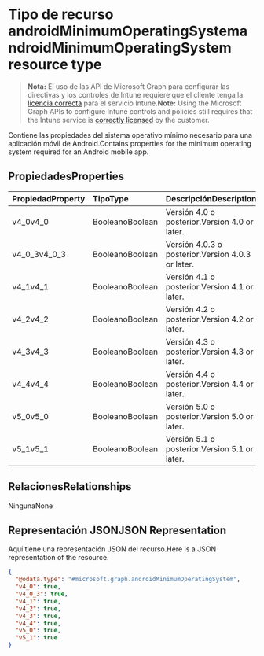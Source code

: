 # <a name="androidminimumoperatingsystem-resource-type"></a><span data-ttu-id="60ca3-101">Tipo de recurso androidMinimumOperatingSystem</span><span class="sxs-lookup"><span data-stu-id="60ca3-101">androidMinimumOperatingSystem resource type</span></span>

> <span data-ttu-id="60ca3-102">**Nota:** El uso de las API de Microsoft Graph para configurar las directivas y los controles de Intune requiere que el cliente tenga la [licencia correcta](https://go.microsoft.com/fwlink/?linkid=839381) para el servicio Intune.</span><span class="sxs-lookup"><span data-stu-id="60ca3-102">**Note:** Using the Microsoft Graph APIs to configure Intune controls and policies still requires that the Intune service is [correctly licensed](https://go.microsoft.com/fwlink/?linkid=839381) by the customer.</span></span>

<span data-ttu-id="60ca3-103">Contiene las propiedades del sistema operativo mínimo necesario para una aplicación móvil de Android.</span><span class="sxs-lookup"><span data-stu-id="60ca3-103">Contains properties for the minimum operating system required for an Android mobile app.</span></span>
## <a name="properties"></a><span data-ttu-id="60ca3-104">Propiedades</span><span class="sxs-lookup"><span data-stu-id="60ca3-104">Properties</span></span>
|<span data-ttu-id="60ca3-105">Propiedad</span><span class="sxs-lookup"><span data-stu-id="60ca3-105">Property</span></span>|<span data-ttu-id="60ca3-106">Tipo</span><span class="sxs-lookup"><span data-stu-id="60ca3-106">Type</span></span>|<span data-ttu-id="60ca3-107">Descripción</span><span class="sxs-lookup"><span data-stu-id="60ca3-107">Description</span></span>|
|:---|:---|:---|
|<span data-ttu-id="60ca3-108">v4_0</span><span class="sxs-lookup"><span data-stu-id="60ca3-108">v4_0</span></span>|<span data-ttu-id="60ca3-109">Booleano</span><span class="sxs-lookup"><span data-stu-id="60ca3-109">Boolean</span></span>|<span data-ttu-id="60ca3-110">Versión 4.0 o posterior.</span><span class="sxs-lookup"><span data-stu-id="60ca3-110">Version 4.0 or later.</span></span>|
|<span data-ttu-id="60ca3-111">v4_0_3</span><span class="sxs-lookup"><span data-stu-id="60ca3-111">v4_0_3</span></span>|<span data-ttu-id="60ca3-112">Booleano</span><span class="sxs-lookup"><span data-stu-id="60ca3-112">Boolean</span></span>|<span data-ttu-id="60ca3-113">Versión 4.0.3 o posterior.</span><span class="sxs-lookup"><span data-stu-id="60ca3-113">Version 4.0.3 or later.</span></span>|
|<span data-ttu-id="60ca3-114">v4_1</span><span class="sxs-lookup"><span data-stu-id="60ca3-114">v4_1</span></span>|<span data-ttu-id="60ca3-115">Booleano</span><span class="sxs-lookup"><span data-stu-id="60ca3-115">Boolean</span></span>|<span data-ttu-id="60ca3-116">Versión 4.1 o posterior.</span><span class="sxs-lookup"><span data-stu-id="60ca3-116">Version 4.1 or later.</span></span>|
|<span data-ttu-id="60ca3-117">v4_2</span><span class="sxs-lookup"><span data-stu-id="60ca3-117">v4_2</span></span>|<span data-ttu-id="60ca3-118">Booleano</span><span class="sxs-lookup"><span data-stu-id="60ca3-118">Boolean</span></span>|<span data-ttu-id="60ca3-119">Versión 4.2 o posterior.</span><span class="sxs-lookup"><span data-stu-id="60ca3-119">Version 4.2 or later.</span></span>|
|<span data-ttu-id="60ca3-120">v4_3</span><span class="sxs-lookup"><span data-stu-id="60ca3-120">v4_3</span></span>|<span data-ttu-id="60ca3-121">Booleano</span><span class="sxs-lookup"><span data-stu-id="60ca3-121">Boolean</span></span>|<span data-ttu-id="60ca3-122">Versión 4.3 o posterior.</span><span class="sxs-lookup"><span data-stu-id="60ca3-122">Version 4.3 or later.</span></span>|
|<span data-ttu-id="60ca3-123">v4_4</span><span class="sxs-lookup"><span data-stu-id="60ca3-123">v4_4</span></span>|<span data-ttu-id="60ca3-124">Booleano</span><span class="sxs-lookup"><span data-stu-id="60ca3-124">Boolean</span></span>|<span data-ttu-id="60ca3-125">Versión 4.4 o posterior.</span><span class="sxs-lookup"><span data-stu-id="60ca3-125">Version 4.4 or later.</span></span>|
|<span data-ttu-id="60ca3-126">v5_0</span><span class="sxs-lookup"><span data-stu-id="60ca3-126">v5_0</span></span>|<span data-ttu-id="60ca3-127">Booleano</span><span class="sxs-lookup"><span data-stu-id="60ca3-127">Boolean</span></span>|<span data-ttu-id="60ca3-128">Versión 5.0 o posterior.</span><span class="sxs-lookup"><span data-stu-id="60ca3-128">Version 5.0 or later.</span></span>|
|<span data-ttu-id="60ca3-129">v5_1</span><span class="sxs-lookup"><span data-stu-id="60ca3-129">v5_1</span></span>|<span data-ttu-id="60ca3-130">Booleano</span><span class="sxs-lookup"><span data-stu-id="60ca3-130">Boolean</span></span>|<span data-ttu-id="60ca3-131">Versión 5.1 o posterior.</span><span class="sxs-lookup"><span data-stu-id="60ca3-131">Version 5.1 or later.</span></span>|

## <a name="relationships"></a><span data-ttu-id="60ca3-132">Relaciones</span><span class="sxs-lookup"><span data-stu-id="60ca3-132">Relationships</span></span>
<span data-ttu-id="60ca3-133">Ninguna</span><span class="sxs-lookup"><span data-stu-id="60ca3-133">None</span></span>
## <a name="json-representation"></a><span data-ttu-id="60ca3-134">Representación JSON</span><span class="sxs-lookup"><span data-stu-id="60ca3-134">JSON Representation</span></span>
<span data-ttu-id="60ca3-135">Aquí tiene una representación JSON del recurso.</span><span class="sxs-lookup"><span data-stu-id="60ca3-135">Here is a JSON representation of the resource.</span></span>
<!-- {
  "blockType": "resource",
  "@odata.type": "microsoft.graph.androidMinimumOperatingSystem"
}
-->
``` json
{
  "@odata.type": "#microsoft.graph.androidMinimumOperatingSystem",
  "v4_0": true,
  "v4_0_3": true,
  "v4_1": true,
  "v4_2": true,
  "v4_3": true,
  "v4_4": true,
  "v5_0": true,
  "v5_1": true
}
```



